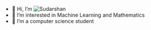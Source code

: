 - 👋 Hi, I’m ![Sudarshan](github.com/bheemisme)
- 👀 I’m interested in Machine Learning and Mathematics
- 🌱 I’m a computer science student
  

<!---
BheemIsMe/BheemIsMe is a ✨ special ✨ repository because its `README.md` (this file) appears on your GitHub profile.
You can click the Preview link to take a look at your changes.
--->
